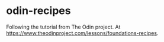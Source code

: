 # odin-recipes
Following the tutorial from The Odin project. At https://www.theodinproject.com/lessons/foundations-recipes.
